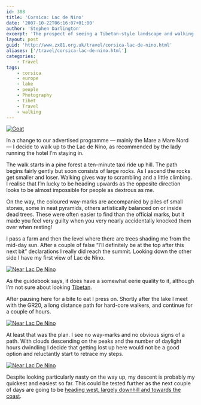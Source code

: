 ```yaml
---
id: 388
title: 'Corsica: Lac de Nino'
date: '2007-10-22T06:16:07+01:00'
author: 'Stephen Darlington'
excerpt: 'The prospect of seeing a Tibetan-style landscape and walking on some of the (semi) famous GR20 path leads me off the Mare a Mare Nord path and towards the Lac de Nino.'
layout: post
guid: 'http://www.zx81.org.uk/travel/corsica-lac-de-nino.html'
aliases: ['/travel/corsica-lac-de-nino.html']
categories:
    - Travel
tags:
    - corsica
    - europe
    - lake
    - people
    - Photography
    - tibet
    - Travel
    - walking
---
```


[![Goat](https://i0.wp.com/farm8.staticflickr.com/7395/11994615085_b7f7258d87.jpg?resize=333%2C500)](http://www.flickr.com/photos/stephendarlington/11994615085/ "Goat by stephendarlington, on Flickr")

In a change to our advertised programme — mainly the Mare a Mare Nord — I decide to walk up to the Lac de Nino, as recommended by the lady running the hotel I’m staying in.

The walk starts in a pine forest a ten-minute taxi ride up hill. The path begins fairly gently but soon consists of large rocks. As I ascend the rocks get smaller and loser. Walking gives way to scrambling and a little climbing. I realise that I’m lucky to be heading upwards as the opposite direction looks to be almost impossible for people as dextrous as me.

On the way, the coloured way-marks are accompanied by piles of small stones, some in neat pyramids, others artistically balanced on or inside dead trees. These were often easier to find than the official marks, but it made you feel very guilty when you very nearly accidentally knocked them over when resting!

I pass a farm and then the level where there are trees shading me from the mid-day sun. After a couple of false “I’ll definitely be at the top after this next bit” declarations I really did reach the summit. Looking down the other side I have my first view of Lac de Nino.

[![Near Lac De Nino](https://i0.wp.com/farm4.staticflickr.com/3735/11994610365_b67ba921c1.jpg?resize=500%2C333)](http://www.flickr.com/photos/stephendarlington/11994610365/ "Near Lac De Nino by stephendarlington, on Flickr")

As the guidebook says, it does have a somewhat eerie quality to it, although I’m not sure about looking [Tibetan](/travel/tibet.html).

After pausing here for a bite to eat I press on. Shortly after the lake I meet with the GR20, a long distance path for hard-core walkers, and continue for a couple of hours.

[![Near Lac De Nino](https://i0.wp.com/farm3.staticflickr.com/2850/11994901893_042a481f15.jpg?resize=500%2C333)](http://www.flickr.com/photos/stephendarlington/11994901893/ "Near Lac De Nino by stephendarlington, on Flickr")

At least that was the plan. I see no way-marks and no obvious signs of a path. With clouds descending on the peaks and the number of daylight hours dwindling I decide that getting lost up here would not be a good option and reluctantly start to retrace my steps.

[![Near Lac De Nino](https://i0.wp.com/farm8.staticflickr.com/7456/11994972984_be3aa11318.jpg?resize=333%2C500)](http://www.flickr.com/photos/stephendarlington/11994972984/ "Near Lac De Nino by stephendarlington, on Flickr")

Despite looking particularly nasty on the way up, my descent is probably my quickest and easiest so far. This could be tested further as the next couple of days are going to be [heading west, largely downhill and towards the coast](/travel/corsica-col-di-vergio-to-evisa.html).